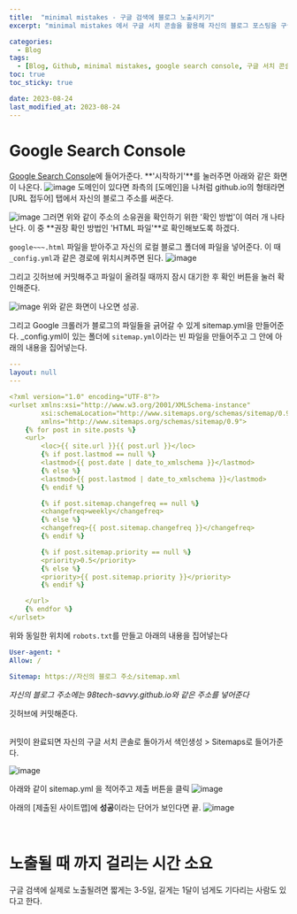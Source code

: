 ```yaml
---
title:  "minimal mistakes - 구글 검색에 블로그 노출시키기"
excerpt: "minimal mistakes 에서 구글 서치 콘솔을 활용해 자신의 블로그 포스팅을 구글에 노출시켜보자."

categories:
  - Blog
tags:
  - [Blog, Github, minimal mistakes, google search console, 구글 서치 콘솔, 블로그 노출, 구글 검색엔진, 미니멀 미스테이크]
toc: true
toc_sticky: true

date: 2023-08-24
last_modified_at: 2023-08-24
---
```


# Google Search Console
[Google Search Console](https://search.google.com/search-console/about)에 들어가준다. **'시작하기'**를 눌러주면 아래와 같은 화면이 나온다.
![image](https://github.com/98tech-savvy/98tech-savvy.github.io/assets/128434645/39fc6ad3-5f78-4fd1-aa01-16354b89d446)
도메인이 있다면 좌측의 [도메인]을 나처럼 github.io의 형태라면 [URL 접두어] 탭에서 자신의 블로그 주소를 써준다.
<br>

![image](https://github.com/98tech-savvy/98tech-savvy.github.io/assets/128434645/04fa6a3e-d5a9-435d-a6fc-48154d59cbf3)
그러면 위와 같이 주소의 소유권을 확인하기 위한 '확인 방법'이 여러 개 나타난다. 이 중 **권장 확인 방법인 'HTML 파일'**로 확인해보도록 하겠다.

``google~~~.html`` 파일을 받아주고 자신의 로컬 블로그 폴더에 파일을 넣어준다. 이 때 ``_config.yml``과 같은 경로에 위치시켜주면 된다.
![image](https://github.com/98tech-savvy/98tech-savvy.github.io/assets/128434645/e8555b3b-6a0b-467d-b218-0cabd665f5ba)
<br>

그리고 깃허브에 커밋해주고 파일이 올려질 때까지 잠시 대기한 후 확인 버튼을 눌러 확인해준다.

![image](https://github.com/98tech-savvy/98tech-savvy.github.io/assets/128434645/9d77be6d-60bb-4bc7-9977-71bf62771289)
위와 같은 화면이 나오면 성공.
<br>

그리고 Google 크롤러가 블로그의 파일들을 긁어갈 수 있게 sitemap.yml을 만들어준다. _config.yml이 있는 폴더에 ``sitemap.yml``이라는 빈 파일을 만들어주고 그 안에 아래의 내용을 집어넣는다.

```yml
---
layout: null
---

<?xml version="1.0" encoding="UTF-8"?>
<urlset xmlns:xsi="http://www.w3.org/2001/XMLSchema-instance"
        xsi:schemaLocation="http://www.sitemaps.org/schemas/sitemap/0.9 http://www.sitemaps.org/schemas/sitemap/0.9/sitemap.xsd"
        xmlns="http://www.sitemaps.org/schemas/sitemap/0.9">
    {% for post in site.posts %}
    <url>
        <loc>{{ site.url }}{{ post.url }}</loc>
        {% if post.lastmod == null %}
        <lastmod>{{ post.date | date_to_xmlschema }}</lastmod>
        {% else %}
        <lastmod>{{ post.lastmod | date_to_xmlschema }}</lastmod>
        {% endif %}

        {% if post.sitemap.changefreq == null %}
        <changefreq>weekly</changefreq>
        {% else %}
        <changefreq>{{ post.sitemap.changefreq }}</changefreq>
        {% endif %}

        {% if post.sitemap.priority == null %}
        <priority>0.5</priority>
        {% else %}
        <priority>{{ post.sitemap.priority }}</priority>
        {% endif %}

    </url>
    {% endfor %}
</urlset>
```

위와 동일한 위치에 ``robots.txt``를 만들고 아래의 내용을 집어넣는다
<br>

```yml
User-agent: *
Allow: /

Sitemap: https://자신의 블로그 주소/sitemap.xml
```
*자신의 블로그 주소에는 98tech-savvy.github.io와 같은 주소를 넣어준다*

깃허브에 커밋해준다.


<br>
커밋이 완료되면 자신의 구글 서치 콘솔로 돌아가서 색인생성 > Sitemaps로 들어가준다.

![image](https://github.com/98tech-savvy/98tech-savvy.github.io/assets/128434645/b8c8131d-28f3-4021-98d7-eb525b5e62bf)

아래와 같이 sitemap.yml 을 적어주고 제출 버튼을 클릭
![image](https://github.com/98tech-savvy/98tech-savvy.github.io/assets/128434645/93635c9e-85d0-4c7a-a915-7cf4d399db71)

아래의 [제출된 사이트맵]에 **성공**이라는 단어가 보인다면 끝.
![image](https://github.com/98tech-savvy/98tech-savvy.github.io/assets/128434645/3e12e6c5-0f64-49d9-b4d2-f83c556ad7e7)

<br>

# 노출될 때 까지 걸리는 시간 소요
구글 검색에 실제로 노출될려면 짧게는 3-5일, 길게는 1달이 넘게도 기다리는 사람도 있다고 한다.